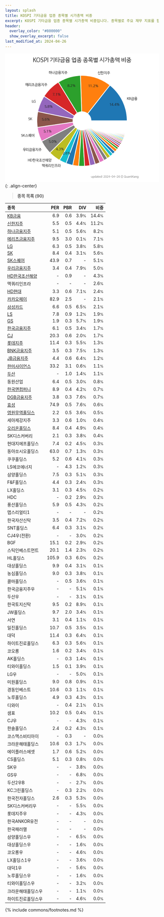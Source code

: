 ```yaml
---
layout: splash
title: KOSPI 기타금융 업종 종목별 시가총액 비중
excerpt: KOSPI 기타금융 업종 종목별 시가총액 비중입니다. 종목별로 주요 재무 지표를 함께 표시합니다.
header:
  overlay_color: "#800000"
  show_overlay_excerpt: false
last_modified_at: 2024-04-26
---
```



![KOSPI 기타금융 업종 종목별 시가총액 비중](/stats/sector/images/kospi_업종_기타금융_종목.png){: .align-center}


> **종목 목록 (90)**<a id="list"></a>

| **종목** | **PER** | **PBR** | **DIV** | **비중** |
| :------- | ------: | ------: | ------: | -------: |
| [KB금융](/105560/) | 6.9 | 0.6 | 3.9<small>%</small> | 14.4<small>%</small> |
| [신한지주](/055550/) | 5.5 | 0.5 | 4.4<small>%</small> | 11.2<small>%</small> |
| [하나금융지주](/086790/) | 5.1 | 0.5 | 5.6<small>%</small> | 8.2<small>%</small> |
| [메리츠금융지주](/138040/) | 9.5 | 3.0 | 0.1<small>%</small> | 7.1<small>%</small> |
| [LG](/003550/) | 6.3 | 0.5 | 3.8<small>%</small> | 5.8<small>%</small> |
| [SK](/034730/) | 8.4 | 0.4 | 3.1<small>%</small> | 5.6<small>%</small> |
| [SK스퀘어](/402340/) | 43.9 | 0.7 | - | 5.1<small>%</small> |
| [우리금융지주](/316140/) | 3.4 | 0.4 | 7.9<small>%</small> | 5.0<small>%</small> |
| [HD한국조선해양](/009540/) | - | 0.9 | - | 4.3<small>%</small> |
| 맥쿼리인프라 | - | - | - | 2.6<small>%</small> |
| [HD현대](/267250/) | 3.3 | 0.6 | 7.1<small>%</small> | 2.4<small>%</small> |
| [카카오페이](/377300/) | 82.9 | 2.5 | - | 2.1<small>%</small> |
| [삼성카드](/029780/) | 6.6 | 0.5 | 6.5<small>%</small> | 2.1<small>%</small> |
| [LS](/006260/) | 7.8 | 0.9 | 1.2<small>%</small> | 1.9<small>%</small> |
| [GS](/078930/) | 1.9 | 0.3 | 5.7<small>%</small> | 1.9<small>%</small> |
| [한국금융지주](/071050/) | 6.1 | 0.5 | 3.4<small>%</small> | 1.7<small>%</small> |
| [CJ](/001040/) | 20.3 | 0.6 | 2.0<small>%</small> | 1.7<small>%</small> |
| [롯데지주](/004990/) | 11.4 | 0.3 | 5.5<small>%</small> | 1.3<small>%</small> |
| [BNK금융지주](/138930/) | 3.5 | 0.3 | 7.5<small>%</small> | 1.3<small>%</small> |
| [JB금융지주](/175330/) | 4.4 | 0.6 | 6.4<small>%</small> | 1.2<small>%</small> |
| [한미사이언스](/008930/) | 33.2 | 3.1 | 0.6<small>%</small> | 1.1<small>%</small> |
| [두산](/000150/) | - | 1.0 | 1.4<small>%</small> | 1.1<small>%</small> |
| 동원산업 | 6.4 | 0.5 | 3.0<small>%</small> | 0.8<small>%</small> |
| [한국앤컴퍼니](/000240/) | 8.9 | 0.4 | 4.2<small>%</small> | 0.7<small>%</small> |
| [DGB금융지주](/139130/) | 3.8 | 0.3 | 7.6<small>%</small> | 0.7<small>%</small> |
| [효성](/004800/) | 74.9 | 0.5 | 7.6<small>%</small> | 0.6<small>%</small> |
| [영원무역홀딩스](/009970/) | 2.2 | 0.5 | 3.6<small>%</small> | 0.5<small>%</small> |
| 세아제강지주 | 3.3 | 0.6 | 1.0<small>%</small> | 0.4<small>%</small> |
| [오리온홀딩스](/001800/) | 8.4 | 0.4 | 4.9<small>%</small> | 0.4<small>%</small> |
| SK디스커버리 | 2.1 | 0.3 | 3.8<small>%</small> | 0.4<small>%</small> |
| 현대지에프홀딩스 | 7.4 | 0.2 | 4.5<small>%</small> | 0.3<small>%</small> |
| 동아쏘시오홀딩스 | 63.0 | 0.7 | 1.3<small>%</small> | 0.3<small>%</small> |
| 쿠쿠홀딩스 | 5.2 | 0.6 | 4.1<small>%</small> | 0.3<small>%</small> |
| LS에코에너지 | - | 4.3 | 1.2<small>%</small> | 0.3<small>%</small> |
| 삼양홀딩스 | 7.5 | 0.3 | 5.1<small>%</small> | 0.3<small>%</small> |
| F&F홀딩스 | 4.4 | 0.3 | 2.4<small>%</small> | 0.3<small>%</small> |
| LX홀딩스 | 3.1 | 0.3 | 4.5<small>%</small> | 0.2<small>%</small> |
| HDC | - | 0.2 | 2.9<small>%</small> | 0.2<small>%</small> |
| 풍산홀딩스 | 5.9 | 0.5 | 4.3<small>%</small> | 0.2<small>%</small> |
| 맵스리얼티1 | - | - | - | 0.2<small>%</small> |
| 한국자산신탁 | 3.5 | 0.4 | 7.2<small>%</small> | 0.2<small>%</small> |
| SNT홀딩스 | 6.4 | 0.3 | 3.1<small>%</small> | 0.2<small>%</small> |
| CJ4우(전환) | - | - | 3.0<small>%</small> | 0.2<small>%</small> |
| BGF | 15.1 | 0.2 | 2.9<small>%</small> | 0.2<small>%</small> |
| 스틱인베스트먼트 | 20.1 | 1.4 | 2.3<small>%</small> | 0.2<small>%</small> |
| HL홀딩스 | 105.9 | 0.3 | 6.0<small>%</small> | 0.2<small>%</small> |
| 대상홀딩스 | 9.9 | 0.4 | 3.1<small>%</small> | 0.1<small>%</small> |
| 농심홀딩스 | 9.0 | 0.3 | 3.8<small>%</small> | 0.1<small>%</small> |
| 콜마홀딩스 | - | 0.5 | 3.6<small>%</small> | 0.1<small>%</small> |
| 한국금융지주우 | - | - | 5.1<small>%</small> | 0.1<small>%</small> |
| 두산우 | - | - | 3.1<small>%</small> | 0.1<small>%</small> |
| 한국토지신탁 | 9.5 | 0.2 | 8.9<small>%</small> | 0.1<small>%</small> |
| JW홀딩스 | 9.7 | 2.0 | 3.4<small>%</small> | 0.1<small>%</small> |
| 서연 | 3.1 | 0.4 | 1.1<small>%</small> | 0.1<small>%</small> |
| 일진홀딩스 | 10.7 | 0.5 | 3.5<small>%</small> | 0.1<small>%</small> |
| 대덕 | 11.4 | 0.3 | 6.4<small>%</small> | 0.1<small>%</small> |
| 하이트진로홀딩스 | 6.3 | 0.3 | 5.6<small>%</small> | 0.1<small>%</small> |
| 코오롱 | 1.6 | 0.2 | 3.4<small>%</small> | 0.1<small>%</small> |
| AK홀딩스 | - | 0.3 | 1.4<small>%</small> | 0.1<small>%</small> |
| 티와이홀딩스 | 1.5 | 0.1 | 3.9<small>%</small> | 0.1<small>%</small> |
| LG우 | - | - | 5.0<small>%</small> | 0.1<small>%</small> |
| 미원홀딩스 | 9.0 | 0.8 | 0.9<small>%</small> | 0.1<small>%</small> |
| 경동인베스트 | 10.6 | 0.3 | 1.1<small>%</small> | 0.1<small>%</small> |
| 노루홀딩스 | 4.9 | 0.3 | 4.3<small>%</small> | 0.1<small>%</small> |
| 디와이 | - | 0.4 | 2.1<small>%</small> | 0.1<small>%</small> |
| 샘표 | 10.2 | 0.5 | 0.4<small>%</small> | 0.1<small>%</small> |
| CJ우 | - | - | 4.3<small>%</small> | 0.1<small>%</small> |
| 한솔홀딩스 | 2.4 | 0.2 | 4.3<small>%</small> | 0.1<small>%</small> |
| 코스맥스비티아이 | - | 0.3 | - | 0.0<small>%</small> |
| 크라운해태홀딩스 | 10.6 | 0.3 | 1.7<small>%</small> | 0.0<small>%</small> |
| 에이플러스에셋 | 1.7 | 0.6 | 5.2<small>%</small> | 0.0<small>%</small> |
| CS홀딩스 | 5.1 | 0.3 | 0.8<small>%</small> | 0.0<small>%</small> |
| SK우 | - | - | 3.8<small>%</small> | 0.0<small>%</small> |
| GS우 | - | - | 6.8<small>%</small> | 0.0<small>%</small> |
| 두산2우B | - | - | 2.7<small>%</small> | 0.0<small>%</small> |
| KC그린홀딩스 | - | 0.3 | 2.2<small>%</small> | 0.0<small>%</small> |
| 한국전자홀딩스 | 2.6 | 0.3 | 5.3<small>%</small> | 0.0<small>%</small> |
| SK디스커버리우 | - | - | 5.5<small>%</small> | 0.0<small>%</small> |
| 롯데지주우 | - | - | 4.3<small>%</small> | 0.0<small>%</small> |
| 한국ANKOR유전 | - | - | - | 0.0<small>%</small> |
| 한국패러랠 | - | - | - | 0.0<small>%</small> |
| 삼양홀딩스우 | - | - | 6.5<small>%</small> | 0.0<small>%</small> |
| 대상홀딩스우 | - | - | 1.6<small>%</small> | 0.0<small>%</small> |
| 코오롱우 | - | - | 4.6<small>%</small> | 0.0<small>%</small> |
| LX홀딩스1우 | - | - | 3.6<small>%</small> | 0.0<small>%</small> |
| 대덕1우 | - | - | 5.6<small>%</small> | 0.0<small>%</small> |
| 노루홀딩스우 | - | - | 1.6<small>%</small> | 0.0<small>%</small> |
| 티와이홀딩스우 | - | - | 3.2<small>%</small> | 0.0<small>%</small> |
| 크라운해태홀딩스우 | - | - | 1.1<small>%</small> | 0.0<small>%</small> |
| 하이트진로홀딩스우 | - | - | 4.6<small>%</small> | 0.0<small>%</small> |

{% include commons/footnotes.md %}